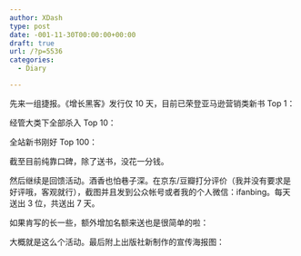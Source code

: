 ```yaml
---
author: XDash
type: post
date: -001-11-30T00:00:00+00:00
draft: true
url: /?p=5536
categories:
  - Diary

---
```

先来一组捷报。《增长黑客》发行仅 10 天，目前已荣登亚马逊营销类新书 Top 1：

经管大类下全部杀入 Top 10：

全站新书刚好 Top 100：

截至目前纯靠口碑，除了送书，没花一分钱。

然后继续是回馈活动。酒香也怕巷子深。在京东/豆瓣打分评价（我并没有要求是好评哦，客观就行），截图并且发到公众帐号或者我的个人微信：ifanbing。每天送出 3 位，共送出 7 天。

如果肯写的长一些，额外增加名额来送也是很简单的啦：

大概就是这么个活动。最后附上出版社新制作的宣传海报图：